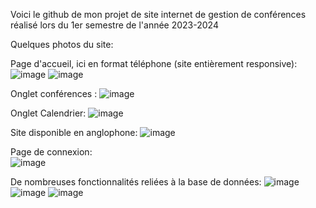 Voici le github de mon projet de site internet de gestion de conférences réalisé lors du 1er semestre de l'année 2023-2024


Quelques photos du site:

Page d'accueil, ici en format téléphone (site entièrement responsive):                                                                                                                          
![image](https://github.com/louiswin03/int-gration/assets/106116649/1a83d853-763b-4b08-8d89-d7b7fb98a835)
![image](https://github.com/louiswin03/int-gration/assets/106116649/a40dd2dd-4e5d-4457-81b5-1c20524df641)

Onglet conférences : 
![image](https://github.com/louiswin03/int-gration/assets/106116649/f1725d1b-8df4-4f65-bcb7-535dccc695c6)

Onglet Calendrier: 
![image](https://github.com/louiswin03/int-gration/assets/106116649/eb559ce2-e3a3-4e96-b5fe-2e356c78033e)

Site disponible en anglophone:
![image](https://github.com/louiswin03/int-gration/assets/106116649/bf994620-98e6-46a4-915d-c3b6387ca5c8)

Page de connexion:                                                                                                                                                                      
![image](https://github.com/louiswin03/int-gration/assets/106116649/d9659794-8735-499e-b25f-a5504c8fb2c9)


De nombreuses fonctionnalités reliées à la base de données:
![image](https://github.com/louiswin03/int-gration/assets/106116649/1e7c6794-b852-4a90-953b-5dd70e6f2e27)
![image](https://github.com/louiswin03/int-gration/assets/106116649/66a1f9ac-3f17-4d03-8738-7d183572269b)
![image](https://github.com/louiswin03/int-gration/assets/106116649/6bd1c0fe-9ca2-4c41-8872-d4594713b119)
